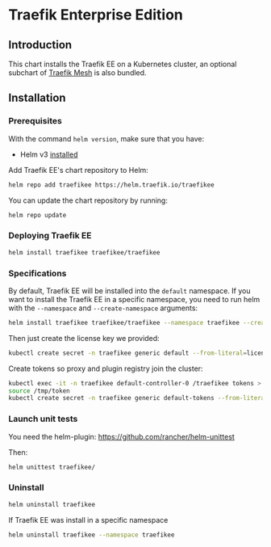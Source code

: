 # Traefik Enterprise Edition

## Introduction

This chart installs the Traefik EE on a Kubernetes cluster, an optional subchart of [Traefik Mesh](https://github.com/traefik/mesh-helm-chart) is also bundled.

## Installation

### Prerequisites

With the command `helm version`, make sure that you have:
- Helm v3 [installed](https://helm.sh/docs/using_helm/#installing-helm)

Add Traefik EE's chart repository to Helm:

```bash
helm repo add traefikee https://helm.traefik.io/traefikee
```

You can update the chart repository by running:

```bash
helm repo update
```

### Deploying Traefik EE

```bash
helm install traefikee traefikee/traefikee
```

### Specifications 

By default, Traefik EE will be installed into the `default` namespace. If you want to install the Traefik EE in a specific namespace, you need to run helm with the `--namespace` and `--create-namespace` arguments:
```bash
helm install traefikee traefikee/traefikee --namespace traefikee --create-namespace
```

Then just create the license key we provided:
```bash
kubectl create secret -n traefikee generic default --from-literal=license=xxxxxxx
```

Create tokens so proxy and plugin registry join the cluster:
```bash
kubectl exec -it -n traefikee default-controller-0 /traefikee tokens > /tmp/token
source /tmp/token
kubectl create secret -n traefikee generic default-tokens --from-literal=controller=$TRAEFIKEE_CONTROLLER_TOKEN --from-literal=proxy=$TRAEFIKEE_PROXY_TOKEN
```

### Launch unit tests

You need the helm-plugin: https://github.com/rancher/helm-unittest

Then:

```bash
helm unittest traefikee/
```

### Uninstall

```bash
helm uninstall traefikee
```
If Traefik EE was install in a specific namespace

```bash
helm uninstall traefikee --namespace traefikee
```

